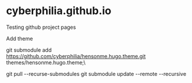 cyberphilia.github.io
=====================
Testing github project pages


Add theme

git submodule add https://github.com/cyberphilia/hensonme.hugo.theme.git themes/hensonme.hugo.theme;\

git pull --recurse-submodules
git submodule update --remote --recursive